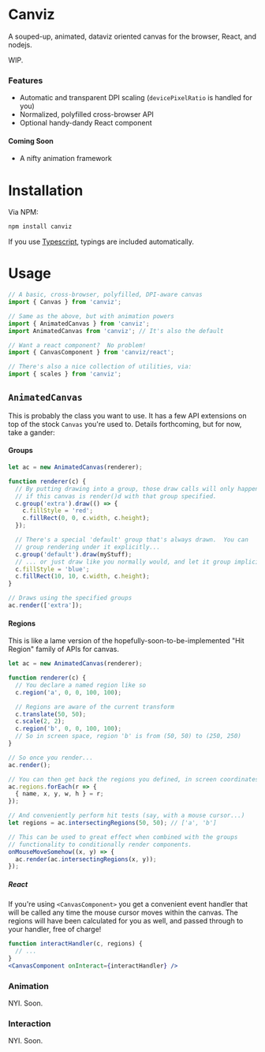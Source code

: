 # Canviz

A souped-up, animated, dataviz oriented canvas for the browser, React,
and nodejs.

WIP.

### Features

 * Automatic and transparent DPI scaling (`devicePixelRatio` is handled for you)
 * Normalized, polyfilled cross-browser API
 * Optional handy-dandy React component

#### Coming Soon

 * A nifty animation framework

# Installation

Via NPM:

```bash
npm install canviz
```

If you use [Typescript](https://www.typescriptlang.org/), typings are
included automatically.

# Usage

```javascript
// A basic, cross-browser, polyfilled, DPI-aware canvas
import { Canvas } from 'canviz';

// Same as the above, but with animation powers
import { AnimatedCanvas } from 'canviz';
import AnimatedCanvas from 'canviz'; // It's also the default

// Want a react component?  No problem!
import { CanvasComponent } from 'canviz/react';

// There's also a nice collection of utilities, via:
import { scales } from 'canviz';
```

## `AnimatedCanvas`

This is probably the class you want to use.  It has a few API extensions
on top of the stock `Canvas` you're used to.  Details forthcoming, but for
now, take a gander:

#### Groups

```javascript
let ac = new AnimatedCanvas(renderer);

function renderer(c) {
  // By putting drawing into a group, those draw calls will only happen
  // if this canvas is render()d with that group specified.
  c.group('extra').draw(() => {
    c.fillStyle = 'red';
    c.fillRect(0, 0, c.width, c.height);
  });

  // There's a special 'default' group that's always drawn.  You can
  // group rendering under it explicitly...
  c.group('default').draw(myStuff);
  // ... or just draw like you normally would, and let it group implicitly.
  c.fillStyle = 'blue';
  c.fillRect(10, 10, c.width, c.height);
}

// Draws using the specified groups
ac.render(['extra']);
```

#### Regions

This is like a lame version of the hopefully-soon-to-be-implemented "Hit Region"
family of APIs for canvas.

```javascript
let ac = new AnimatedCanvas(renderer);

function renderer(c) {
  // You declare a named region like so
  c.region('a', 0, 0, 100, 100);

  // Regions are aware of the current transform
  c.translate(50, 50);
  c.scale(2, 2);
  c.region('b', 0, 0, 100, 100);
  // So in screen space, region 'b' is from (50, 50) to (250, 250)
}

// So once you render...
ac.render();

// You can then get back the regions you defined, in screen coordinates
ac.regions.forEach(r => {
  { name, x, y, w, h } = r;
});

// And conveniently perform hit tests (say, with a mouse cursor...)
let regions = ac.intersectingRegions(50, 50); // ['a', 'b']

// This can be used to great effect when combined with the groups
// functionality to conditionally render components.
onMouseMoveSomehow((x, y) => {
  ac.render(ac.intersectingRegions(x, y));
});
```

##### React

If you're using `<CanvasComponent>` you get a convenient event handler
that will be called any time the mouse cursor moves within the canvas.
The regions will have been calculated for you as well, and passed through
to your handler, free of charge!

```jsx
function interactHandler(c, regions) {
  // ...
}
<CanvasComponent onInteract={interactHandler} />
```

### Animation

NYI.  Soon.

### Interaction

NYI.  Soon.
